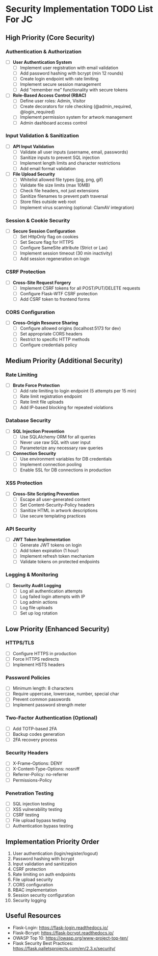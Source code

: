 # Security Implementation TODO List For JC

## High Priority (Core Security)

### Authentication & Authorization
- [ ] **User Authentication System**
  - [ ] Implement user registration with email validation
  - [ ] Add password hashing with bcrypt (min 12 rounds)
  - [ ] Create login endpoint with rate limiting
  - [ ] Implement secure session management
  - [ ] Add "remember me" functionality with secure tokens

- [ ] **Role-Based Access Control (RBAC)**
  - [ ] Define user roles: Admin, Visitor
  - [ ] Create decorators for role checking (@admin_required, @login_required)
  - [ ] Implement permission system for artwork management
  - [ ] Admin dashboard access control

### Input Validation & Sanitization
- [ ] **API Input Validation**
  - [ ] Validate all user inputs (username, email, passwords)
  - [ ] Sanitize inputs to prevent SQL injection
  - [ ] Implement length limits and character restrictions
  - [ ] Add email format validation
  
- [ ] **File Upload Security**
  - [ ] Whitelist allowed file types (jpg, png, gif)
  - [ ] Validate file size limits (max 10MB)
  - [ ] Check file headers, not just extensions
  - [ ] Sanitize filenames to prevent path traversal
  - [ ] Store files outside web root
  - [ ] Implement virus scanning (optional: ClamAV integration)

### Session & Cookie Security
- [ ] **Secure Session Configuration**
  - [ ] Set HttpOnly flag on cookies
  - [ ] Set Secure flag for HTTPS
  - [ ] Configure SameSite attribute (Strict or Lax)
  - [ ] Implement session timeout (30 min inactivity)
  - [ ] Add session regeneration on login

### CSRF Protection
- [ ] **Cross-Site Request Forgery**
  - [ ] Implement CSRF tokens for all POST/PUT/DELETE requests
  - [ ] Configure Flask-WTF CSRF protection
  - [ ] Add CSRF token to frontend forms

### CORS Configuration
- [ ] **Cross-Origin Resource Sharing**
  - [ ] Configure allowed origins (localhost:5173 for dev)
  - [ ] Set appropriate CORS headers
  - [ ] Restrict to specific HTTP methods
  - [ ] Configure credentials policy

## Medium Priority (Additional Security)

### Rate Limiting
- [ ] **Brute Force Protection**
  - [ ] Add rate limiting to login endpoint (5 attempts per 15 min)
  - [ ] Rate limit registration endpoint
  - [ ] Rate limit file uploads
  - [ ] Add IP-based blocking for repeated violations

### Database Security
- [ ] **SQL Injection Prevention**
  - [ ] Use SQLAlchemy ORM for all queries
  - [ ] Never use raw SQL with user input
  - [ ] Parameterize any necessary raw queries
  
- [ ] **Connection Security**
  - [ ] Use environment variables for DB credentials
  - [ ] Implement connection pooling
  - [ ] Enable SSL for DB connections in production

### XSS Protection
- [ ] **Cross-Site Scripting Prevention**
  - [ ] Escape all user-generated content
  - [ ] Set Content-Security-Policy headers
  - [ ] Sanitize HTML in artwork descriptions
  - [ ] Use secure templating practices

### API Security
- [ ] **JWT Token Implementation**
  - [ ] Generate JWT tokens on login
  - [ ] Add token expiration (1 hour)
  - [ ] Implement refresh token mechanism
  - [ ] Validate tokens on protected endpoints

### Logging & Monitoring
- [ ] **Security Audit Logging**
  - [ ] Log all authentication attempts
  - [ ] Log failed login attempts with IP
  - [ ] Log admin actions
  - [ ] Log file uploads
  - [ ] Set up log rotation

## Low Priority (Enhanced Security)

### HTTPS/TLS
- [ ] Configure HTTPS in production
- [ ] Force HTTPS redirects
- [ ] Implement HSTS headers

### Password Policies
- [ ] Minimum length: 8 characters
- [ ] Require uppercase, lowercase, number, special char
- [ ] Prevent common passwords
- [ ] Implement password strength meter

### Two-Factor Authentication (Optional)
- [ ] Add TOTP-based 2FA
- [ ] Backup codes generation
- [ ] 2FA recovery process

### Security Headers
- [ ] X-Frame-Options: DENY
- [ ] X-Content-Type-Options: nosniff
- [ ] Referrer-Policy: no-referrer
- [ ] Permissions-Policy

### Penetration Testing
- [ ] SQL injection testing
- [ ] XSS vulnerability testing
- [ ] CSRF testing
- [ ] File upload bypass testing
- [ ] Authentication bypass testing

## Implementation Priority Order

1. User authentication (login/register/logout)
2. Password hashing with bcrypt
3. Input validation and sanitization
4. CSRF protection
5. Rate limiting on auth endpoints
6. File upload security
7. CORS configuration
8. RBAC implementation
9. Session security configuration
10. Security logging

## Useful Resources

- Flask-Login: https://flask-login.readthedocs.io/
- Flask-Bcrypt: https://flask-bcrypt.readthedocs.io/
- OWASP Top 10: https://owasp.org/www-project-top-ten/
- Flask Security Best Practices: https://flask.palletsprojects.com/en/2.3.x/security/

